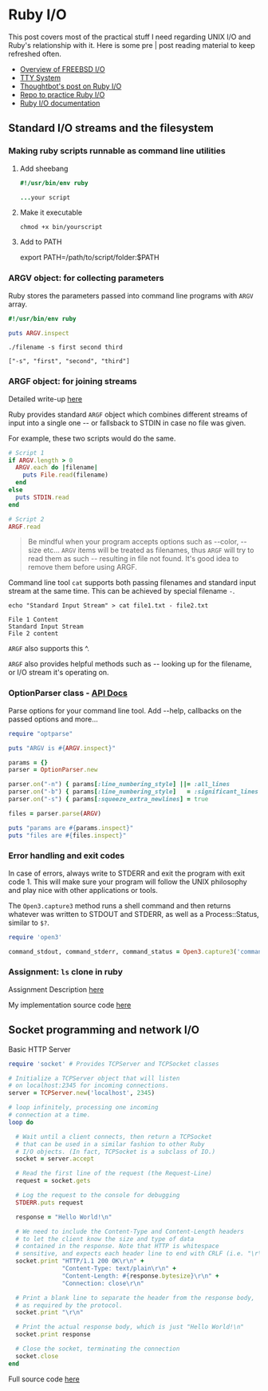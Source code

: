 # Ruby I/O

This post covers most of the practical stuff I need regarding UNIX I/O and Ruby's relationship with it. Here is some pre | post reading material to keep refreshed often.

- [Overview of FREEBSD I/O](https://www.freebsd.org/doc/en/books/design-44bsd/overview-io-system.html)
- [TTY System](https://www.linusakesson.net/programming/tty/)
- [Thoughtbot's post on Ruby I/O](https://thoughtbot.com/blog/io-in-ruby)
- [Repo to practice Ruby I/O](https://github.com/elm-city-craftworks/course-001)
- [Ruby I/O documentation](https://ruby-doc.org/core-3.0.0/IO.html)

## Standard I/O streams and the filesystem

### Making ruby scripts runnable as command line utilities

1. Add sheebang

    ```ruby
    #!/usr/bin/env ruby

    ...your script
    ```

2. Make it executable

    `chmod +x bin/yourscript`

3. Add to PATH

    export PATH=/path/to/script/folder:$PATH

### ARGV object: for collecting parameters

Ruby stores the parameters passed into command line programs with `ARGV` array.

```ruby
#!/usr/bin/env ruby

puts ARGV.inspect
```

```shell
./filename -s first second third

["-s", "first", "second", "third"]
```

### ARGF object: for joining streams

Detailed write-up [here](https://thoughtbot.com/blog/rubys-argf)

Ruby provides standard `ARGF` object which combines different streams of input into a single one -- or fallsback to STDIN in case no file was given.

For example, these two scripts would do the same.

```ruby
# Script 1
if ARGV.length > 0
  ARGV.each do |filename|
    puts File.read(filename)
  end
else
  puts STDIN.read
end

# Script 2
ARGF.read
```

> Be mindful when your program accepts options such as --color, --size etc... `ARGV` items will be treated as filenames, thus `ARGF` will try to read them as such -- resulting in file not found. It's good idea to remove them before using ARGF.

Command line tool `cat` supports both passing filenames and standard input stream at the same time. This can be achieved by special filename `-`.

```shell
echo "Standard Input Stream" > cat file1.txt - file2.txt

File 1 Content
Standard Input Stream
File 2 content
```

`ARGF` also supports this ^.

`ARGF` also provides helpful methods such as -- looking up for the filename, or I/O stream it's operating on.

### OptionParser class - [API Docs](https://ruby-doc.org/stdlib-1.9.2/libdoc/optparse/rdoc/OptionParser.html#method-i-parse)

Parse options for your command line tool. Add --help, callbacks on the passed options and more...

```ruby
require "optparse"

puts "ARGV is #{ARGV.inspect}"

params = {}
parser = OptionParser.new 

parser.on("-n") { params[:line_numbering_style] ||= :all_lines         }
parser.on("-b") { params[:line_numbering_style]   = :significant_lines }
parser.on("-s") { params[:squeeze_extra_newlines] = true               }

files = parser.parse(ARGV)

puts "params are #{params.inspect}"
puts "files are #{files.inspect}"
```

### Error handling and exit codes

In case of errors, always write to STDERR and exit the program with exit code 1. This will make sure your program will follow the UNIX philosophy and play nice with other applications or tools.

The `Open3.capture3` method runs a shell command and then returns whatever was written to STDOUT and STDERR, as well as a Process::Status, similar to `$?`.

```ruby
require 'open3'

command_stdout, command_stderr, command_status = Open3.capture3('command --someoption')
```

### Assignment: `ls` clone in ruby

Assignment Description [here](https://github.com/elm-city-craftworks/course-001/blob/master/PART_1.md)

My implementation source code [here](https://github.com/gadimbaylisahil/ruby-ls-clone/blob/main/ruby-ls)

## Socket programming and network I/O

Basic HTTP Server

```ruby
require 'socket' # Provides TCPServer and TCPSocket classes

# Initialize a TCPServer object that will listen
# on localhost:2345 for incoming connections.
server = TCPServer.new('localhost', 2345)

# loop infinitely, processing one incoming
# connection at a time.
loop do

  # Wait until a client connects, then return a TCPSocket
  # that can be used in a similar fashion to other Ruby
  # I/O objects. (In fact, TCPSocket is a subclass of IO.)
  socket = server.accept

  # Read the first line of the request (the Request-Line)
  request = socket.gets

  # Log the request to the console for debugging
  STDERR.puts request

  response = "Hello World!\n"

  # We need to include the Content-Type and Content-Length headers
  # to let the client know the size and type of data
  # contained in the response. Note that HTTP is whitespace
  # sensitive, and expects each header line to end with CRLF (i.e. "\r\n")
  socket.print "HTTP/1.1 200 OK\r\n" +
               "Content-Type: text/plain\r\n" +
               "Content-Length: #{response.bytesize}\r\n" +
               "Connection: close\r\n"

  # Print a blank line to separate the header from the response body,
  # as required by the protocol.
  socket.print "\r\n"

  # Print the actual response body, which is just "Hello World!\n"
  socket.print response

  # Close the socket, terminating the connection
  socket.close
end
```

Full source code [here](https://github.com/elm-city-craftworks/practicing-ruby-examples/tree/master/v7/002)
